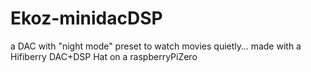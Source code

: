 # Ekoz-minidacDSP

a DAC with "night mode" preset to watch movies quietly…
made with a Hifiberry DAC+DSP Hat on a raspberryPiZero

